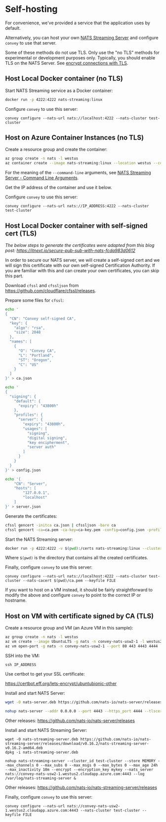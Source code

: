 # Self-hosting

For convenience, we've provided a service that the application uses by default.

Alternatively, you can host your own [NATS Streaming Server](https://docs.nats.io/nats-streaming-concepts/intro) and configure `convey` to use that server.

Some of these methods do not use TLS. Only use the "no TLS" methods for experimental or development purposes only. Typically, you should enable TLS on the NATS Server. See [encrypt connections with TLS](https://docs.nats.io/developing-with-nats/security/tls).

## Host Local Docker container (no TLS)

Start NATS Streaming service as a Docker container:

```sh
docker run -p 4222:4222 nats-streaming:linux
```

Configure `convey` to use this server:

```
convey configure --nats-url nats://localhost:4222 --nats-cluster test-cluster
```

## Host on Azure Container Instances (no TLS)

Create a resource group and create the container:
```sh
az group create -n nats -l westus
az container create --image nats-streaming:linux --location westus --command-line "/nats-streaming-server -cid test-cluster -mc 0 -ma 30m -mi 10m -D" -g nats -n nats-container --ports 4222 --ip-address Public
```

For the meaning of the `--command-line` arguments, see [NATS Streaming Server - Command Line Arguments](https://docs.nats.io/nats-streaming-server/configuring/cmdline).

Get the IP address of the container and use it below.

Configure `convey` to use this server:

```
convey configure --nats-url nats://IP_ADDRESS:4222 --nats-cluster test-cluster
```

## Host Local Docker container with self-signed cert (TLS)

*The below steps to generate the certificates were adapted from this blog post: https://itnext.io/secure-pub-sub-with-nats-fcda983d0612*

In order to secure our NATS server, we will create a self-signed cert and we will sign this certificate with our own self-signed Certification Authority. If you are familiar with this and can create your own certificates, you can skip this part.

Download `cfssl` and `cfssljson` from https://github.com/cloudflare/cfssl/releases.

Prepare some files for `cfssl`:

```sh
echo '
{
  "CN": "Convey self-signed CA",
  "key": {
    "algo": "rsa",
    "size": 2048
  },
  "names": [
    {
      "O": "Convey CA",
      "L": "Portland",
      "ST": "Oregon",
      "C": "US"
    }
  ]
}' > ca.json
```

```sh
echo '
{
  "signing": {
    "default": {
      "expiry": "43800h"
    },
    "profiles": {   
      "server": {
        "expiry": "43800h",
        "usages": [
          "signing",
          "digital signing",
          "key encipherment",
          "server auth"
        ]
      }
    }
  }
}' > config.json
```

```sh
echo '{
    "CN": "Server",
    "hosts": [
        "127.0.0.1",
        "localhost"
    ]
}' > server.json
```

Generate the certificates:

```sh
cfssl gencert -initca ca.json | cfssljson -bare ca
cfssl gencert -ca=ca.pem -ca-key=ca-key.pem -config=config.json -profile=server server.json | cfssljson -bare server
```

Start the NATS Streaming server:

```sh
docker run -p 4222:4222 -v $(pwd):/certs nats-streaming:linux --cluster_id test-cluster --store MEMORY --max_channels 0 --max_subs 0 --max_msgs 0 --max_bytes 0 --max_age 24h --max_inactivity 10m -tls_client_cacert /certs/ca.pem --encrypt --encryption_key mykey --tlscert /certs/server.pem --tlskey /certs/server-key.pem --tls
```

Where `$(pwd)` is the directory that contains all the created certificates.

Finally, configure `convey` to use this server:

```
convey configure --nats-url nats://localhost:4222 --nats-cluster test-cluster --nats-cacert $(pwd)/ca.pem --keyfile FILE
```

If you want to host on a VM instead, it should be fairly straightforward to modify the above and configure `convey` to point to the correct IP or hostname.

## Host on VM with certificate signed by CA (TLS)

Create a resource group and VM (an Azure VM in this sample):
```sh
az group create -n nats -l westus
az vm create --image UbuntuLTS -g nats -n convey-nats-usw2-1 -l westus2 --size Standard_DS2_v2 --public-ip-address-dns-name convey-nats-usw2-1
az vm open-port -g nats -n convey-nats-usw2-1 --port 80 443 4443 4444
```

SSH into the VM:
```
ssh IP_ADDRESS
```

Use certbot to get your SSL certificate:

https://certbot.eff.org/lets-encrypt/ubuntubionic-other

Install and start NATS Server:

```sh
wget -O nats-server.deb https://github.com/nats-io/nats-server/releases/download/v2.1.2/nats-server-v2.1.2-amd64.deb

nohup nats-server --addr 0.0.0.0 --port 4443 --https_port 4444 --tlscert /etc/letsencrypt/live/convey-nats-usw2-1.westus2.cloudapp.azure.com/fullchain.pem --tlskey /etc/letsencrypt/live/convey-nats-usw2-1.westus2.cloudapp.azure.com/privkey.pem --tls --log /var/log/nats-server &
```

Other releases: https://github.com/nats-io/nats-server/releases

Install and start NATS Streaming Server:

```
wget -O nats-streaming-server.deb https://github.com/nats-io/nats-streaming-server/releases/download/v0.16.2/nats-streaming-server-v0.16.2-amd64.deb
dpkg -i nats-streaming-server.deb 

nohup nats-streaming-server --cluster_id test-cluster --store MEMORY --max_channels 0 --max_subs 0 --max_msgs 0 --max_bytes 0 --max_age 24h --max_inactivity 10m --encrypt --encryption_key mykey --nats_server nats://convey-nats-usw2-1.westus2.cloudapp.azure.com:4443 --log /var/log/nats-streaming-server &
```

Other releases: https://github.com/nats-io/nats-streaming-server/releases

Finally, configure `convey` to use this server:

```
convey configure --nats-url nats://convey-nats-usw2-1.westus2.cloudapp.azure.com:4443 --nats-cluster test-cluster --keyfile FILE
```
